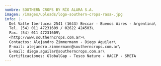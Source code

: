 ```yaml
---
nombre: SOUTHERN CROPS BY RÍO ALARA S.A.
imagen: /images/uploads/logo-southern-crops-rasa-.jpg
info: |-
  Del Valle Iberlucea 2541 (1643) Beccar - Buenos Aires - Argentina\
  Tel. (54) 011 47231609 / 02622 424503\
  Fax. (54) 011 47231609\
  <http://www.southerncrops.com.ar>\
  Contactos: Alejandro Zimmermann - Diego Aguilar\
  E-mail: alejandro.zimmermann@southerncrops.com.ar\
  E-mail: diego.aguilar@southerncrops.com.ar\
  Certificaciones: GlobalGap - Tesco Nature - HACCP - SMETA
---
```

